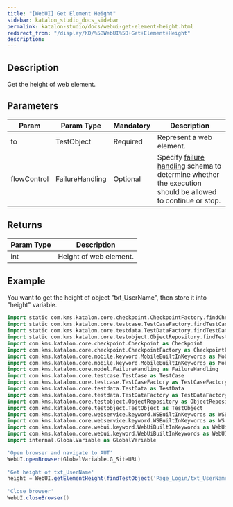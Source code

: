 ```yaml
---
title: "[WebUI] Get Element Height" 
sidebar: katalon_studio_docs_sidebar
permalink: katalon-studio/docs/webui-get-element-height.html 
redirect_from: "/display/KD/%5BWebUI%5D+Get+Element+Height" 
description: 
---
```

Description  
-------------

Get the height of web element.

Parameters  
------------

<table><thead><tr><th>Param</th><th>Param Type</th><th>Mandatory</th><th>Description</th></tr></thead><tbody><tr><td><span>to</span></td><td><span>TestObject</span></td><td><span>Required</span></td><td>Represent a web element.</td></tr><tr><td><span>flowControl</span></td><td><span>FailureHandling</span></td><td><span>Optional</span></td><td>Specify <a href="https://docs.katalon.com/x/qAAM" rel="nofollow">failure handling</a> <span>schema to determine whether the execution should be allowed to continue or stop.</span></td></tr></tbody></table>

Returns
-------

<table><thead><tr><th>Param Type</th><th>Description</th></tr></thead><tbody><tr><td>int</td><td><span>Height of web element.</span></td></tr></tbody></table>

Example 
--------

You want to get the height of object "txt_UserName", then store it into "height" variable.

```groovy
import static com.kms.katalon.core.checkpoint.CheckpointFactory.findCheckpoint
import static com.kms.katalon.core.testcase.TestCaseFactory.findTestCase
import static com.kms.katalon.core.testdata.TestDataFactory.findTestData
import static com.kms.katalon.core.testobject.ObjectRepository.findTestObject
import com.kms.katalon.core.checkpoint.Checkpoint as Checkpoint
import com.kms.katalon.core.checkpoint.CheckpointFactory as CheckpointFactory
import com.kms.katalon.core.mobile.keyword.MobileBuiltInKeywords as MobileBuiltInKeywords
import com.kms.katalon.core.mobile.keyword.MobileBuiltInKeywords as Mobile
import com.kms.katalon.core.model.FailureHandling as FailureHandling
import com.kms.katalon.core.testcase.TestCase as TestCase
import com.kms.katalon.core.testcase.TestCaseFactory as TestCaseFactory
import com.kms.katalon.core.testdata.TestData as TestData
import com.kms.katalon.core.testdata.TestDataFactory as TestDataFactory
import com.kms.katalon.core.testobject.ObjectRepository as ObjectRepository
import com.kms.katalon.core.testobject.TestObject as TestObject
import com.kms.katalon.core.webservice.keyword.WSBuiltInKeywords as WSBuiltInKeywords
import com.kms.katalon.core.webservice.keyword.WSBuiltInKeywords as WS
import com.kms.katalon.core.webui.keyword.WebUiBuiltInKeywords as WebUiBuiltInKeywords
import com.kms.katalon.core.webui.keyword.WebUiBuiltInKeywords as WebUI
import internal.GlobalVariable as GlobalVariable

'Open browser and navigate to AUT'
WebUI.openBrowser(GlobalVariable.G_SiteURL)
 
'Get height of txt_UserName'
height = WebUI.getElementHeight(findTestObject('Page_Login/txt_UserName'))
 
'Close browser'
WebUI.closeBrowser()
```